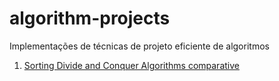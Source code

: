 # algorithm-projects
Implementações de técnicas de projeto eficiente de algoritmos

1. [Sorting Divide and Conquer Algorithms comparative](../master/divide-and-conquer/)
